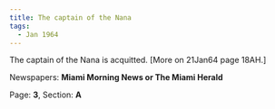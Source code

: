 ```yaml
---  
title: The captain of the Nana  
tags:  
  - Jan 1964  
---  
```

  
The captain of the Nana is acquitted. [More on 21Jan64 page 18AH.]  
  
Newspapers: **Miami Morning News or The Miami Herald**  
  
Page: **3**, Section: **A** 
